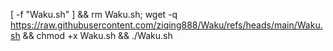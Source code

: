 [ -f "Waku.sh" ] && rm Waku.sh; wget -q https://raw.githubusercontent.com/ziqing888/Waku/refs/heads/main/Waku.sh && chmod +x Waku.sh && ./Waku.sh
